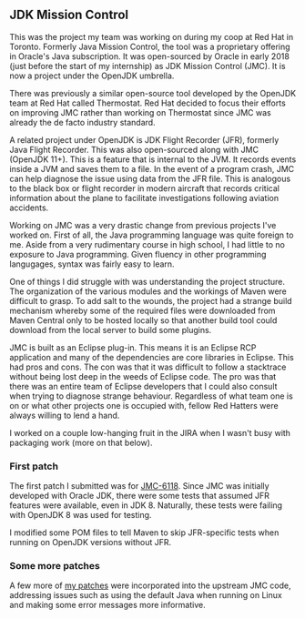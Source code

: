 ## JDK Mission Control

This was the project my team was working on during my coop at Red Hat in Toronto.
Formerly Java Mission Control, the tool was a proprietary offering in Oracle's Java subscription.
It was open-sourced by Oracle in early 2018 (just before the start of my internship) as JDK Mission Control (JMC).
It is now a project under the OpenJDK umbrella.

There was previously a similar open-source tool developed by the OpenJDK team at Red Hat called Thermostat.
Red Hat decided to focus their efforts on improving JMC rather than working on Thermostat since JMC was already the de facto industry standard.

A related project under OpenJDK is JDK Flight Recorder (JFR), formerly Java Flight Recorder.
This was also open-sourced along with JMC (OpenJDK 11+).
This is a feature that is internal to the JVM. It records events inside a JVM and saves them to a file.
In the event of a program crash, JMC can help diagnose the issue using data from the JFR file.
This is analogous to the black box or flight recorder in modern aircraft that records critical information about the plane to facilitate
investigations following aviation accidents.

Working on JMC was a very drastic change from previous projects I've worked on. First of all, the Java programming language was quite foreign to me.
Aside from a very rudimentary course in high school, I had little to no exposure to Java programming.
Given fluency in other programming langugages, syntax was fairly easy to learn.

One of things I did struggle with was understanding the project structure.
The organization of the various modules and the workings of Maven were difficult to grasp.
To add salt to the wounds, the project had a strange build mechanism whereby some of the required files were downloaded from
Maven Central only to be hosted locally so that another build tool could download from the local server to build some plugins.

JMC is built as an Eclipse plug-in. This means it is an Eclipse RCP application and many of the dependencies are core libraries in Eclipse.
This had pros and cons. The con was that it was difficult to follow a stacktrace without being lost deep in the weeds of Eclipse code.
The pro was that there was an entire team of Eclipse developers that I could also consult when trying to diagnose strange behaviour.
Regardless of what team one is on or what other projects one is occupied with, fellow Red Hatters were always willing to lend a hand.

I worked on a couple low-hanging fruit in the JIRA when I wasn't busy with packaging work (more on that below).

### First patch

The first patch I submitted was for [JMC-6118](https://hg.openjdk.java.net/jmc/jmc/rev/ecb68ef82eb7).
Since JMC was initially developed with Oracle JDK, there were some tests that assumed JFR features were available, even in JDK 8.
Naturally, these tests were failing with OpenJDK 8 was used for testing.

I modified some POM files to tell Maven to skip JFR-specific tests when running on OpenJDK versions without JFR.

### Some more patches

A few more of [my patches](https://hg.openjdk.java.net/jmc/jmc/log?rev=sasiddiq) were incorporated into the upstream JMC code,
addressing issues such as using the default Java when running on Linux and making some error messages more informative.
